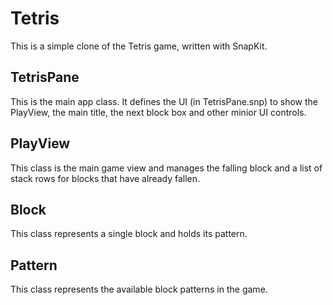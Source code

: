 # Tetris

This is a simple clone of the Tetris game, written with SnapKit.

## TetrisPane

This is the main app class. It defines the UI (in TetrisPane.snp) to show the PlayView, the
main title, the next block box and other minior UI controls.

## PlayView

This class is the main game view and manages the falling block and a list of stack rows for
blocks that have already fallen.

## Block

This class represents a single block and holds its pattern.

## Pattern

This class represents the available block patterns in the game.
